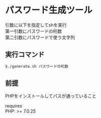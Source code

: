 # パスワード生成ツール

引数に以下を指定してshを実行  
第一引数にパスワードの桁数  
第二引数にパスワードで使う文字列  

## 実行コマンド
```sh
$./generate.sh パスワードの桁数
```

## 前提

PHPをインストールしてパスが通っていること  

requires  
PHP: >= 7.0.25  
